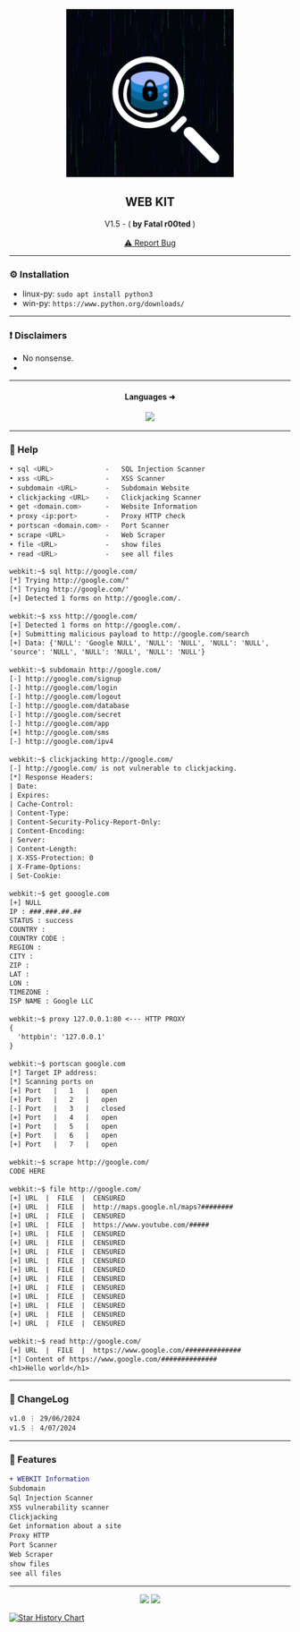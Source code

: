 
<div align="center">
  <kbd>
  <a href="https://github.com/RetrO-M">
    <img src="img/img.png" alt="Logo" width="300" height="300">
  </a>
  </kbd>
  
  <h2 align="center">WEB KIT</h2>

  <p align="center">
    V1.5 - (<b> by Fatal r00ted </b>)
    <br />
    <br />
    <a href="https://github.com/RetrO-M/Webkit/issues/">⚠️ Report Bug</a>
  </p>
</div>

---------------------------------------

### ⚙️ Installation
* linux-py: `sudo apt install python3`
* win-py: `https://www.python.org/downloads/`

---------------------------------------

### ❗ Disclaimers
- No nonsense.
- 
---------------------------------------

<h4 align="center">Languages ➜</h5>
<p align="center">
           <img src="https://skillicons.dev/icons?i=py"/>
</p>

---------------------------------------

### 🧵 Help


```bash
• sql <URL>             -   SQL Injection Scanner
• xss <URL>             -   XSS Scanner
• subdomain <URL>       -   Subdomain Website
• clickjacking <URL>    -   Clickjacking Scanner
• get <domain.com>      -   Website Information
• proxy <ip:port>       -   Proxy HTTP check
• portscan <domain.com> -   Port Scanner
• scrape <URL>          -   Web Scraper
• file <URL>            -   show files
• read <URL>            -   see all files
```

```
webkit:~$ sql http://google.com/
[*] Trying http://google.com/"
[*] Trying http://google.com/'
[+] Detected 1 forms on http://google.com/.

webkit:~$ xss http://google.com/
[+] Detected 1 forms on http://google.com/.
[+] Submitting malicious payload to http://google.com/search
[+] Data: {'NULL': 'Google NULL', 'NULL': 'NULL', 'NULL': 'NULL', 'source': 'NULL', 'NULL': 'NULL', 'NULL': 'NULL'}

webkit:~$ subdomain http://google.com/
[-] http://google.com/signup
[-] http://google.com/login
[-] http://google.com/logout
[-] http://google.com/database
[-] http://google.com/secret
[-] http://google.com/app
[+] http://google.com/sms
[-] http://google.com/ipv4

webkit:~$ clickjacking http://google.com/
[-] http://google.com/ is not vulnerable to clickjacking.
[*] Response Headers:
| Date:
| Expires: 
| Cache-Control:
| Content-Type: 
| Content-Security-Policy-Report-Only: 
| Content-Encoding: 
| Server: 
| Content-Length: 
| X-XSS-Protection: 0
| X-Frame-Options: 
| Set-Cookie: 

webkit:~$ get gooogle.com
[+] NULL
IP : ###.###.##.##
STATUS : success
COUNTRY :
COUNTRY CODE : 
REGION :
CITY : 
ZIP : 
LAT : 
LON : 
TIMEZONE : 
ISP NAME : Google LLC

webkit:~$ proxy 127.0.0.1:80 <--- HTTP PROXY
{
  'httpbin': '127.0.0.1'
}

webkit:~$ portscan google.com
[*] Target IP address: 
[*] Scanning ports on 
[+] Port   |   1   |   open
[+] Port   |   2   |   open
[-] Port   |   3   |   closed
[+] Port   |   4   |   open
[+] Port   |   5   |   open
[+] Port   |   6   |   open
[+] Port   |   7   |   open

webkit:~$ scrape http://google.com/
CODE HERE

webkit:~$ file http://google.com/
[+] URL  |  FILE  |  CENSURED
[+] URL  |  FILE  |  http://maps.google.nl/maps?########
[+] URL  |  FILE  |  CENSURED
[+] URL  |  FILE  |  https://www.youtube.com/#####
[+] URL  |  FILE  |  CENSURED
[+] URL  |  FILE  |  CENSURED
[+] URL  |  FILE  |  CENSURED
[+] URL  |  FILE  |  CENSURED
[+] URL  |  FILE  |  CENSURED
[+] URL  |  FILE  |  CENSURED
[+] URL  |  FILE  |  CENSURED
[+] URL  |  FILE  |  CENSURED
[+] URL  |  FILE  |  CENSURED
[+] URL  |  FILE  |  CENSURED
[+] URL  |  FILE  |  CENSURED

webkit:~$ read http://google.com/
[+] URL  |  FILE  |  https://www.google.com/##############
[*] Content of https://www.google.com/##############
<h1>Hello world</h1>
```


---------------------------------------

### 📜 ChangeLog

```diff
v1.0 ⋮ 29/06/2024
v1.5 ⋮ 4/07/2024
```

---------------------------------------

### 📣 Features

```diff
+ WEBKIT Information
Subdomain
Sql Injection Scanner
XSS vulnerability scanner
Clickjacking
Get information about a site
Proxy HTTP
Port Scanner
Web Scraper
show files
see all files
```

---------------------------------------

<p align="center">
  <img src="https://img.shields.io/github/stars/RetrO-M/Webkit.svg?style=for-the-badge&labelColor=black&color=f429ff&logo=IOTA"/>
  <img src="https://img.shields.io/github/languages/top/RetrO-M/Webkit.svg?style=for-the-badge&labelColor=black&color=f429ff&logo=python"/>
</p>


<a href="https://star-history.com/#RetrO-M/Webkit&Date">
 <picture>
   <source media="(prefers-color-scheme: dark)" srcset="https://api.star-history.com/svg?repos=RetrO-M/Webkit&type=Date&theme=dark" />
   <source media="(prefers-color-scheme: light)" srcset="https://api.star-history.com/svg?repos=RetrO-M/Webkit&type=Date" />
   <img alt="Star History Chart" src="https://api.star-history.com/svg?repos=RetrO-M/Webkit&type=Date" />
 </picture>
</a>
